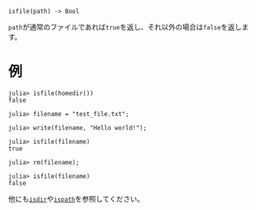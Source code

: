 ```
isfile(path) -> Bool
```

`path`が通常のファイルであれば`true`を返し、それ以外の場合は`false`を返します。

# 例

```jldoctest
julia> isfile(homedir())
false

julia> filename = "test_file.txt";

julia> write(filename, "Hello world!");

julia> isfile(filename)
true

julia> rm(filename);

julia> isfile(filename)
false
```

他にも[`isdir`](@ref)や[`ispath`](@ref)を参照してください。
